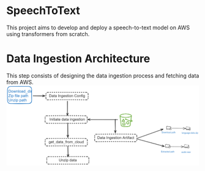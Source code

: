 # SpeechToText
This project aims to develop and deploy a speech-to-text model on AWS using transformers from scratch.

# Data Ingestion Architecture
This step consists of designing the data ingestion process and fetching data from AWS.
![Alt text](Images/Speech_text_ingestion.png)
